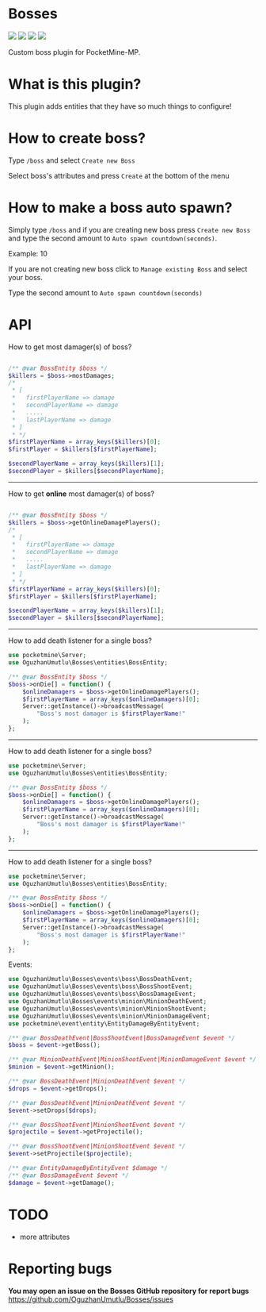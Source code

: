 # Bosses
[![](https://poggit.pmmp.io/shield.state/Bosses)](https://poggit.pmmp.io/p/Bosses)
[![](https://poggit.pmmp.io/shield.api/Bosses)](https://poggit.pmmp.io/p/Bosses)
[![](https://poggit.pmmp.io/shield.dl.total/Bosses)](https://poggit.pmmp.io/p/Bosses)
[![](https://poggit.pmmp.io/shield.dl/Bosses)](https://poggit.pmmp.io/p/Bosses)

Custom boss plugin for PocketMine-MP.

# What is this plugin?

This plugin adds entities that they have so much things to configure!

# How to create boss?

Type `/boss` and select `Create new Boss`

Select boss's attributes and press `Create` at the bottom of the menu

# How to make a boss auto spawn?

Simply type `/boss` and if you are creating new boss press `Create new Boss` and type the second amount to `Auto spawn countdown(seconds)`.

Example: 10

If you are not creating new boss click to `Manage existing Boss` and select your boss.

Type the second amount to `Auto spawn countdown(seconds)`

# API

How to get most damager(s) of boss?

```php

/** @var BossEntity $boss */
$killers = $boss->mostDamages;
/*
 * [
 *   firstPlayerName => damage
 *   secondPlayerName => damage
 *   .....
 *   lastPlayerName => damage
 * ]
 * */
$firstPlayerName = array_keys($killers)[0];
$firstPlayer = $killers[$firstPlayerName];

$secondPlayerName = array_keys($killers)[1];
$secondPlayer = $killers[$secondPlayerName];
```

***

How to get **online** most damager(s) of boss?

```php

/** @var BossEntity $boss */
$killers = $boss->getOnlineDamagePlayers();
/*
 * [
 *   firstPlayerName => damage
 *   secondPlayerName => damage
 *   .....
 *   lastPlayerName => damage
 * ]
 * */
$firstPlayerName = array_keys($killers)[0];
$firstPlayer = $killers[$firstPlayerName];

$secondPlayerName = array_keys($killers)[1];
$secondPlayer = $killers[$secondPlayerName];
```

***

How to add death listener for a single boss?

```php
use pocketmine\Server;
use OguzhanUmutlu\Bosses\entities\BossEntity;
```

```php
/** @var BossEntity $boss */
$boss->onDie[] = function() {
    $onlineDamagers = $boss->getOnlineDamagePlayers();
    $firstPlayerName = array_keys($onlineDamagers)[0];
    Server::getInstance()->broadcastMessage(
        "Boss's most damager is $firstPlayerName!"
    );
};
```

***

How to add death listener for a single boss?

```php
use pocketmine\Server;
use OguzhanUmutlu\Bosses\entities\BossEntity;
```

```php
/** @var BossEntity $boss */
$boss->onDie[] = function() {
    $onlineDamagers = $boss->getOnlineDamagePlayers();
    $firstPlayerName = array_keys($onlineDamagers)[0];
    Server::getInstance()->broadcastMessage(
        "Boss's most damager is $firstPlayerName!"
    );
};
```

***

How to add death listener for a single boss?

```php
use pocketmine\Server;
use OguzhanUmutlu\Bosses\entities\BossEntity;
```

```php
/** @var BossEntity $boss */
$boss->onDie[] = function() {
    $onlineDamagers = $boss->getOnlineDamagePlayers();
    $firstPlayerName = array_keys($onlineDamagers)[0];
    Server::getInstance()->broadcastMessage(
        "Boss's most damager is $firstPlayerName!"
    );
};
```

Events:

```php
use OguzhanUmutlu\Bosses\events\boss\BossDeathEvent;
use OguzhanUmutlu\Bosses\events\boss\BossShootEvent;
use OguzhanUmutlu\Bosses\events\boss\BossDamageEvent;
use OguzhanUmutlu\Bosses\events\minion\MinionDeathEvent;
use OguzhanUmutlu\Bosses\events\minion\MinionShootEvent;
use OguzhanUmutlu\Bosses\events\minion\MinionDamageEvent;
use pocketmine\event\entity\EntityDamageByEntityEvent;
```

```php
/** @var BossDeathEvent|BossShootEvent|BossDamageEvent $event */
$boss = $event->getBoss();

/** @var MinionDeathEvent|MinionShootEvent|MinionDamageEvent $event */
$minion = $event->getMinion();

/** @var BossDeathEvent|MinionDeathEvent $event */
$drops = $event->getDrops();

/** @var BossDeathEvent|MinionDeathEvent $event */
$event->setDrops($drops);

/** @var BossShootEvent|MinionShootEvent $event */
$projectile = $event->getProjectile();

/** @var BossShootEvent|MinionShootEvent $event */
$event->setProjectile($projectile);

/** @var EntityDamageByEntityEvent $damage */
/** @var BossDamageEvent $event */
$damage = $event->getDamage();
```


# TODO
- more attributes

# Reporting bugs
**You may open an issue on the Bosses GitHub repository for report bugs**
https://github.com/OguzhanUmutlu/Bosses/issues
